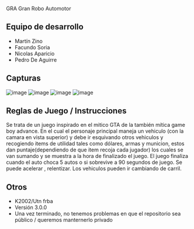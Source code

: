 GRA Gran Robo Automotor

## Equipo de desarrollo

- Martín Zino
- Facundo Soria
- Nicolas Aparicio
- Pedro De Aguirre

## Capturas

![image](https://user-images.githubusercontent.com/69938352/139745593-dc4406e5-5d81-417c-9470-03899ebbaceb.png)
![image](https://user-images.githubusercontent.com/69938352/139745603-51d1a41f-b3a1-4e86-be44-d681de4d2c5f.png)
![image](https://user-images.githubusercontent.com/69938352/139745627-5e9a1202-1455-4157-a967-3f35a35cdb62.png)
![image](https://user-images.githubusercontent.com/69938352/139745644-3905a529-e796-412a-87b5-a9f62b52acba.png)


## Reglas de Juego / Instrucciones

Se trata de un juego inspirado en el mitico GTA de la también mítica game boy advance. En el cual el personaje principal maneja un vehiculo (con la camara en vista superior) y debe ir esquivando otros vehiculos y recogiendo items de utilidad tales como dólares, armas y municion, estos dan puntaje(dependiendo de que item recoja cada jugador) los cuales se van sumando y se muestra a la hora de finalizado el juego. El juego finaliza cuando el auto choca 5 autos o si sobrevive a 90 segundos de juego. Se puede acelerar , relentizar. Los vehiculos pueden ir cambiando de carril. 


## Otros

- K2002/Utn frba
- Versión 3.0.0
- Una vez terminado, no tenemos problemas en que el repositorio sea público / queremos manternerlo privado
